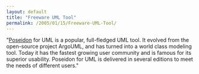 ```yaml
---
layout: default
title: "Freeware UML Tool"
permalink: /2005/01/15/Freeware-UML-Tool/
---
```


&quot;<a target="_blank" href="http://www.gentleware.com/products/">Poseidon</a> for UML is a popular, full-fledged UML tool. It evolved from the open-source project ArgoUML, and has turned into a world class modeling tool. Today it has the fastest growing user community and is famous for its superior usability. Poseidon for UML is delivered in several editions to meet the needs of different users.&quot;